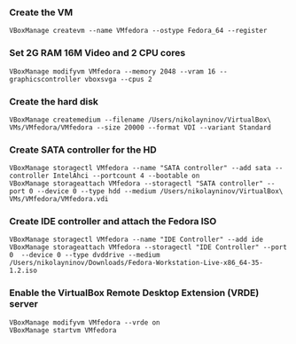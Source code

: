 ### Create the VM
```
VBoxManage createvm --name VMfedora --ostype Fedora_64 --register
```
### Set 2G RAM 16M Video and 2 CPU cores
```
VBoxManage modifyvm VMfedora --memory 2048 --vram 16 --graphicscontroller vboxsvga --cpus 2
```
### Create the hard disk
```
VBoxManage createmedium --filename /Users/nikolayninov/VirtualBox\ VMs/VMfedora/VMfedora --size 20000 --format VDI --variant Standard
```
### Create SATA controller for the HD
```
VBoxManage storagectl VMfedora --name "SATA controller" --add sata --controller IntelAhci --portcount 4 --bootable on
VBoxManage storageattach VMfedora --storagectl "SATA controller" --port 0 --device 0 --type hdd --medium /Users/nikolayninov/VirtualBox\ VMs/VMfedora/VMfedora.vdi
```
### Create IDE controller and attach the Fedora ISO
```
VBoxManage storagectl VMfedora --name "IDE Controller" --add ide
VBoxManage storageattach VMfedora --storagectl "IDE Controller" --port 0  --device 0 --type dvddrive --medium /Users/nikolayninov/Downloads/Fedora-Workstation-Live-x86_64-35-1.2.iso
```
### Enable the VirtualBox Remote Desktop Extension (VRDE) server
```
VBoxManage modifyvm VMfedora --vrde on
VBoxManage startvm VMfedora
```
